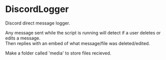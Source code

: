 # DiscordLogger  

Discord direct message logger.

Any message sent while the script is running will detect if a user deletes or edits a message.  
Then replies with an embed of what message/file was deleted/edited.  

Make a folder called 'media' to store files recieved.  

